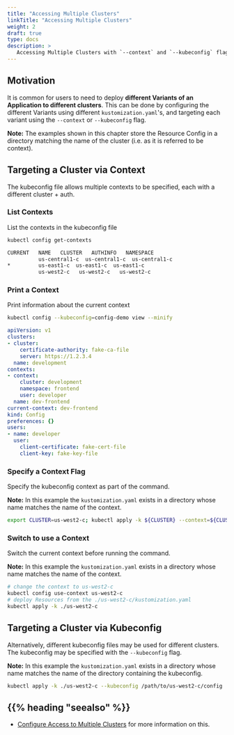 ```yaml
---
title: "Accessing Multiple Clusters"
linkTitle: "Accessing Multiple Clusters"
weight: 2
draft: true
type: docs
description: >
   Accessing Multiple Clusters with `--context` and `--kubeconfig` flag.
---
```


## Motivation

It is common for users to need to deploy **different Variants of an Application to different clusters**.
This can be done by configuring the different Variants using different `kustomization.yaml`'s,
and targeting each variant using the `--context` or `--kubeconfig` flag.

**Note:** The examples shown in this chapter store the Resource Config in a directory
matching the name of the cluster (i.e. as it is referred to be context).


## Targeting a Cluster via Context

The kubeconfig file allows multiple contexts to be specified, each with a different cluster + auth.

### List Contexts

List the contexts in the kubeconfig file

```sh
kubectl config get-contexts
```

```sh
CURRENT   NAME   CLUSTER   AUTHINFO   NAMESPACE
          us-central1-c  us-central1-c  us-central1-c
*         us-east1-c  us-east1-c  us-east1-c
          us-west2-c   us-west2-c   us-west2-c
```

### Print a Context

Print information about the current context

```sh
kubectl config --kubeconfig=config-demo view --minify
```

```yaml
apiVersion: v1
clusters:
- cluster:
    certificate-authority: fake-ca-file
    server: https://1.2.3.4
  name: development
contexts:
- context:
    cluster: development
    namespace: frontend
    user: developer
  name: dev-frontend
current-context: dev-frontend
kind: Config
preferences: {}
users:
- name: developer
  user:
    client-certificate: fake-cert-file
    client-key: fake-key-file
```

### Specify a Context Flag

Specify the kubeconfig context as part of the command.

**Note:** In this example the `kustomization.yaml` exists in a directory whose name matches
the name of the context.

```sh
export CLUSTER=us-west2-c; kubectl apply -k ${CLUSTER} --context=${CLUSTER}
```

### Switch to use a Context

Switch the current context before running the command.

**Note:** In this example the `kustomization.yaml` exists in a directory whose name matches
the name of the context.

```sh
# change the context to us-west2-c
kubectl config use-context us-west2-c
# deploy Resources from the ./us-west2-c/kustomization.yaml
kubectl apply -k ./us-west2-c
```

## Targeting a Cluster via Kubeconfig

Alternatively, different kubeconfig files may be used for different clusters.  The
kubeconfig may be specified with the `--kubeconfig` flag.

**Note:** In this example the `kustomization.yaml` exists in a directory whose name matches
the name of the directory containing the kubeconfig.

```sh
kubectl apply -k ./us-west2-c --kubeconfig /path/to/us-west2-c/config
```


## {{% heading "seealso" %}}

* [Configure Access to Multiple Clusters](https://kubernetes.io/docs/tasks/access-application-cluster/configure-access-multiple-clusters/)
for more information on this.
